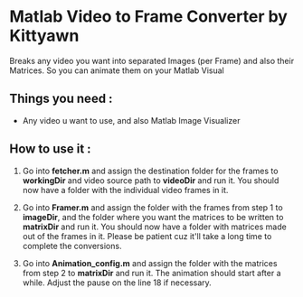 # Matlab Video to Frame Converter by Kittyawn
Breaks any video you want into separated Images (per Frame) and also their Matrices. So you can animate them on your Matlab Visual

## Things you need :
* Any video u want to use, and also Matlab Image Visualizer

## How to use it :

1. Go into **fetcher.m** and assign the destination folder for the frames to **workingDir** and video source path to **videoDir** and run it.
   You should now have a folder with the individual video frames in it.

2. Go into **Framer.m** and assign the folder with the frames from step 1 to **imageDir**, and the folder where you want the matrices to be written to **matrixDir** and run it.
   You should now have a folder with matrices made out of the frames in it. Please be patient cuz it'll take a long time to complete the conversions.

3. Go into **Animation_config.m** and assign the folder with the matrices from step 2 to **matrixDir** and run it. The animation should start after a while.
   Adjust the pause on the line 18 if necessary.
